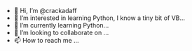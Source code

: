 - 👋 Hi, I’m @crackadaff
- 👀 I’m interested in learning Python, I know a tiny bit of VB...
- 🌱 I’m currently learning Python...
- 💞️ I’m looking to collaborate on ...
- 📫 How to reach me ...

<!---
crackadaff/crackadaff is a ✨ special ✨ repository because its `README.md` (this file) appears on your GitHub profile.
You can click the Preview link to take a look at your changes.
--->
